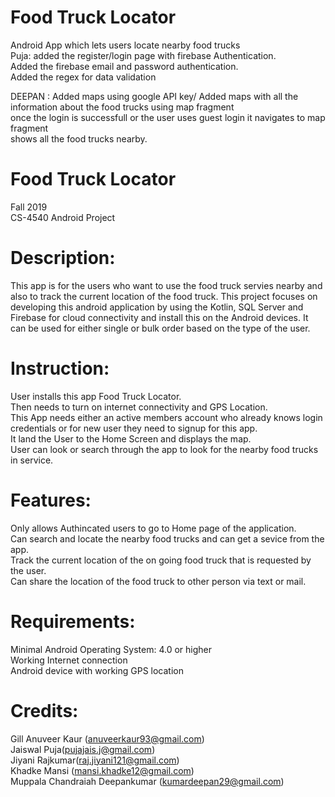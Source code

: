 # Food Truck Locator
Android App which lets users locate nearby food trucks\
Puja: added the register/login page with firebase Authentication.\
Added the firebase email and password authentication. \
Added the regex for data validation


DEEPAN : Added maps using google API key/
Added maps with all the information about the food trucks using map fragment\
once the login is successfull or the user uses guest login it navigates to map fragment\
shows all the food trucks nearby.


# Food Truck Locator
Fall 2019\
CS-4540 Android Project

# Description:
This app is for the users who want to use the food truck servies nearby and also to track the current location of the food truck. This project focuses on developing this android application by using the Kotlin, SQL Server and Firebase for cloud connectivity and install this on the Android devices. It can be used for either single or bulk order based on the type of the user.

# Instruction:
User installs this app Food Truck Locator.\
Then needs to turn on internet connectivity and GPS Location.\
This App needs either an active members account who already knows login credentials or for new user they need to signup for this app.\
It land the User to the Home Screen and displays the map.\
User can look or search through the app to look for the nearby food trucks in service.

# Features:
Only allows Authincated users to go to Home page of the application.\
Can search and locate the nearby food trucks and can get a sevice from the app.\
Track the current location of the on going food truck that is requested by the user.\
Can share the location of the food truck to other person via text or mail.

# Requirements:
Minimal Android Operating System: 4.0 or higher\
Working Internet connection\
Android device with working GPS location

# Credits:
Gill Anuveer Kaur (anuveerkaur93@gmail.com)\
Jaiswal Puja(pujajais.j@gmail.com)\
Jiyani Rajkumar(raj.jiyani121@gmail.com)\
Khadke Mansi (mansi.khadke12@gmail.com)\
Muppala Chandraiah Deepankumar (kumardeepan29@gmail.com)
